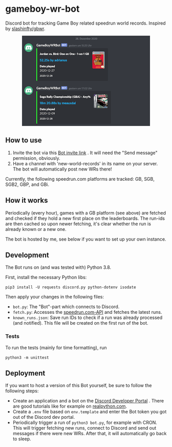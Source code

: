 # gameboy-wr-bot

Discord bot for tracking Game Boy related speedrun world records. Inspired
by [slashinfty/gbwr](https://github.com/slashinfty/gbwr).

<p align="center">
    <img src="https://github.com/akleemans/gameboy-wr-bot/blob/main/screenshot.png" alt="gameboy-wr-bot">
</p>

## How to use

1. Invite the bot via
   this [Bot invite link](https://discord.com/api/oauth2/authorize?client_id=792776699984216114&permissions=2048&scope=bot)
   . It will need the "Send message" permission, obviously.
2. Have a channel with 'new-world-records' in its name on your server. The bot will automatically post new
   WRs there!

Currently, the following speedrun.com platforms are tracked: GB, SGB, SGB2, GBP, and GBi.

## How it works

Periodically (every hour), games with a GB platform (see above) are fetched and checked if
they hold a new first place on the leaderboards. The run-ids are then cached so upon newer
fetching, it's clear whether the run is already known or a new one.

The bot is hosted by me, see below if you want to set up your own instance.

## Development

The Bot runs on (and was tested with) Python 3.8.

First, install the necessary Python libs:

    pip3 install -U requests discord.py python-dotenv isodate

Then apply your changes in the following files:

* `bot.py`: The "Bot"-part which connects to Discord.
* `fetch.py`: Accesses the [speedrun.com-API](https://github.com/speedruncomorg/api) and fetches the
  latest runs.
* `known_runs.json`: Save run IDs to check if a run was already processed (and notified). This file
  will be created on the first run of the bot.

### Tests

To run the tests (mainly for time formatting), run

    python3 -m unittest

## Deployment

If you want to host a version of this Bot yourself, be sure to follow the following steps:

* Create an application and a bot on the [Discord Developer Portal](https://discord.com/developers/)
  . There are good tutorials like for example
  on [realpython.com](https://realpython.com/how-to-make-a-discord-bot-python/).
* Create a `.env` file based on `env.template` and enter the Bot token you got out of the Discord
  dev portal.
* Periodically trigger a run of `python3 bot.py`, for example with CRON. This will trigger fetching
  new runs, connect to Discord and send out messages if there were new WRs. After that, it will
  automatically go back to sleep.
